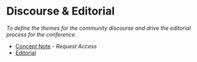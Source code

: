 
# Discourse & Editorial

*To define the themes for the community discourse and drive the editorial process for the conference.* 

- [Concept Note](https://docs.google.com/document/d/1WiGoeug9QzqTIL2qdVAjhLVU3fieeUVTZ3VB-h_q3Go/edit?usp=sharing) - _Request Access_
- [Editorial](editorial.md)